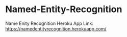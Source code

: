 # Named-Entity-Recognition

Name Enity Recognition Heroku App Link: https://namedentityrecognition.herokuapp.com/

